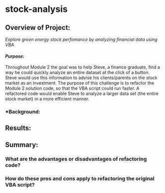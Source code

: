 # **stock-analysis**

## Overview of Project:

*Explore green energy stock perfomance by analyzing financial data using VBA*

#### *Purpose:*

Throughout Module 2 the goal was to help Steve, a finance graduate, find a way he could quickly analyze an entire dataset at the click of a button. Steve would use this information to advise his clients/parents on the stock market as an investment. The purpose of this challenge is to refactor the Module 2 solution code, so that the VBA script could run faster. A refactored code would enable Steve to analyze a larger data set (the entire stock market) in a more efficient manner.

### *Background:

## Results:


  

## Summary:

  ### What are the advantages or disadvantages of refactoring code?
  ### How do these pros and cons apply to refactoring the original VBA script?
